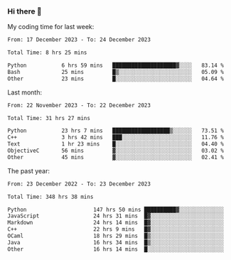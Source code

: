 ### Hi there 👋

My coding time for last week:

<!--START_SECTION:week-->

```txt
From: 17 December 2023 - To: 24 December 2023

Total Time: 8 hrs 25 mins

Python           6 hrs 59 mins   ████████████████████▓░░░░   83.14 %
Bash             25 mins         █▒░░░░░░░░░░░░░░░░░░░░░░░   05.09 %
Other            23 mins         █░░░░░░░░░░░░░░░░░░░░░░░░   04.64 %
```

<!--END_SECTION:week-->

Last month:

<!--START_SECTION:month-->

```txt
From: 22 November 2023 - To: 22 December 2023

Total Time: 31 hrs 27 mins

Python           23 hrs 7 mins   ██████████████████▒░░░░░░   73.51 %
C++              3 hrs 42 mins   ███░░░░░░░░░░░░░░░░░░░░░░   11.76 %
Text             1 hr 23 mins    █░░░░░░░░░░░░░░░░░░░░░░░░   04.40 %
ObjectiveC       56 mins         ▓░░░░░░░░░░░░░░░░░░░░░░░░   03.02 %
Other            45 mins         ▓░░░░░░░░░░░░░░░░░░░░░░░░   02.41 %
```

<!--END_SECTION:month-->

The past year:

<!--START_SECTION:year-->

```txt
From: 23 December 2022 - To: 23 December 2023

Total Time: 348 hrs 38 mins

Python                     147 hrs 50 mins ██████████▓░░░░░░░░░░░░░░   42.40 %
JavaScript                 24 hrs 31 mins  █▓░░░░░░░░░░░░░░░░░░░░░░░   07.03 %
Markdown                   24 hrs 14 mins  █▓░░░░░░░░░░░░░░░░░░░░░░░   06.95 %
C++                        22 hrs 9 mins   █▓░░░░░░░░░░░░░░░░░░░░░░░   06.35 %
OCaml                      18 hrs 29 mins  █▒░░░░░░░░░░░░░░░░░░░░░░░   05.30 %
Java                       16 hrs 34 mins  █▒░░░░░░░░░░░░░░░░░░░░░░░   04.75 %
Other                      16 hrs 14 mins  █░░░░░░░░░░░░░░░░░░░░░░░░   04.66 %
```

<!--END_SECTION:year-->
